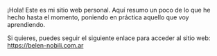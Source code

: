 ¡Hola! Este es mi sitio web personal. Aquí resumo un poco de lo que he hecho hasta el momento, poniendo en práctica aquello que voy aprendiendo.

Si quieres, puedes seguir el siguiente enlace para acceder al sitio web: https://belen-nobili.com.ar